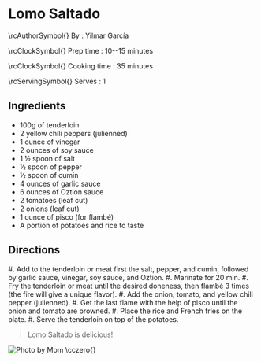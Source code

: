 # Lomo Saltado

\rcAuthorSymbol{} By
: Yilmar García

\rcClockSymbol{} Prep time
: 10--15 minutes

\rcClockSymbol{} Cooking time
: 35 minutes

\rcServingSymbol{} Serves
: 1

## Ingredients

- 100g of tenderloin
- 2 yellow chili peppers (julienned)
- 1 ounce of vinegar
- 2 ounces of soy sauce
- 1 ½ spoon of salt
- ½ spoon of pepper
- ½ spoon of cumin
- 4 ounces of garlic sauce
- 6 ounces of Oztion sauce
- 2 tomatoes (leaf cut)
- 2 onions (leaf cut)
- 1 ounce of pisco (for flambé)
- A portion of potatoes and rice to taste

## Directions
#. Add to the tenderloin or meat first the salt, pepper, and cumin, followed by garlic sauce, vinegar, soy sauce, and Oztion.
#. Marinate for 20 min.
#. Fry the tenderloin or meat until the desired doneness, then flambé 3 times (the fire will give a unique flavor).
#. Add the onion, tomato, and yellow chili pepper (julienned).
#. Get the last flame with the help of pisco until the onion and tomato are browned.
#. Place the rice and French fries on the plate.
#. Serve the tenderloin on top of the potatoes.

> Lomo Saltado is delicious!

![](spaghetti-787048_1280 "Photo by Mom \cczero{}")
